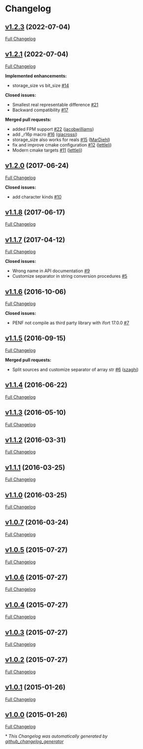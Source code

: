 # Changelog

## [v1.2.3](https://github.com/szaghi/PENF/tree/v1.2.3) (2022-07-04)

[Full Changelog](https://github.com/szaghi/PENF/compare/v1.2.1...v1.2.3)

## [v1.2.1](https://github.com/szaghi/PENF/tree/v1.2.1) (2022-07-04)

[Full Changelog](https://github.com/szaghi/PENF/compare/v1.2.0...v1.2.1)

**Implemented enhancements:**

- storage\_size vs bit\_size [\#14](https://github.com/szaghi/PENF/issues/14)

**Closed issues:**

- Smallest real representable difference [\#21](https://github.com/szaghi/PENF/issues/21)
- Backward compatibility [\#17](https://github.com/szaghi/PENF/issues/17)

**Merged pull requests:**

- added FPM support [\#22](https://github.com/szaghi/PENF/pull/22) ([jacobwilliams](https://github.com/jacobwilliams))
- add \_r16p macro [\#16](https://github.com/szaghi/PENF/pull/16) ([giacrossi](https://github.com/giacrossi))
- storage\_size also works for reals [\#15](https://github.com/szaghi/PENF/pull/15) ([MarDiehl](https://github.com/MarDiehl))
- fix and improve cmake configuration [\#12](https://github.com/szaghi/PENF/pull/12) ([lettleli](https://github.com/lettleli))
- Modern cmake targets [\#11](https://github.com/szaghi/PENF/pull/11) ([lettleli](https://github.com/lettleli))

## [v1.2.0](https://github.com/szaghi/PENF/tree/v1.2.0) (2017-06-24)

[Full Changelog](https://github.com/szaghi/PENF/compare/v1.1.8...v1.2.0)

**Closed issues:**

- add character kinds [\#10](https://github.com/szaghi/PENF/issues/10)

## [v1.1.8](https://github.com/szaghi/PENF/tree/v1.1.8) (2017-06-17)

[Full Changelog](https://github.com/szaghi/PENF/compare/v1.1.7...v1.1.8)

## [v1.1.7](https://github.com/szaghi/PENF/tree/v1.1.7) (2017-04-12)

[Full Changelog](https://github.com/szaghi/PENF/compare/v1.1.6...v1.1.7)

**Closed issues:**

- Wrong name in API documentation [\#9](https://github.com/szaghi/PENF/issues/9)
- Customize separator in string conversion procedures [\#5](https://github.com/szaghi/PENF/issues/5)

## [v1.1.6](https://github.com/szaghi/PENF/tree/v1.1.6) (2016-10-06)

[Full Changelog](https://github.com/szaghi/PENF/compare/v1.1.5...v1.1.6)

**Closed issues:**

- PENF not compile as third party library with ifort 17.0.0 [\#7](https://github.com/szaghi/PENF/issues/7)

## [v1.1.5](https://github.com/szaghi/PENF/tree/v1.1.5) (2016-09-15)

[Full Changelog](https://github.com/szaghi/PENF/compare/v1.1.4...v1.1.5)

**Merged pull requests:**

- Split sources and customize separator of array str [\#6](https://github.com/szaghi/PENF/pull/6) ([szaghi](https://github.com/szaghi))

## [v1.1.4](https://github.com/szaghi/PENF/tree/v1.1.4) (2016-06-22)

[Full Changelog](https://github.com/szaghi/PENF/compare/v1.1.3...v1.1.4)

## [v1.1.3](https://github.com/szaghi/PENF/tree/v1.1.3) (2016-05-10)

[Full Changelog](https://github.com/szaghi/PENF/compare/v1.1.2...v1.1.3)

## [v1.1.2](https://github.com/szaghi/PENF/tree/v1.1.2) (2016-03-31)

[Full Changelog](https://github.com/szaghi/PENF/compare/v1.1.1...v1.1.2)

## [v1.1.1](https://github.com/szaghi/PENF/tree/v1.1.1) (2016-03-25)

[Full Changelog](https://github.com/szaghi/PENF/compare/v1.1.0...v1.1.1)

## [v1.1.0](https://github.com/szaghi/PENF/tree/v1.1.0) (2016-03-25)

[Full Changelog](https://github.com/szaghi/PENF/compare/v1.0.7...v1.1.0)

## [v1.0.7](https://github.com/szaghi/PENF/tree/v1.0.7) (2016-03-24)

[Full Changelog](https://github.com/szaghi/PENF/compare/v1.0.5...v1.0.7)

## [v1.0.5](https://github.com/szaghi/PENF/tree/v1.0.5) (2015-07-27)

[Full Changelog](https://github.com/szaghi/PENF/compare/v1.0.6...v1.0.5)

## [v1.0.6](https://github.com/szaghi/PENF/tree/v1.0.6) (2015-07-27)

[Full Changelog](https://github.com/szaghi/PENF/compare/v1.0.4...v1.0.6)

## [v1.0.4](https://github.com/szaghi/PENF/tree/v1.0.4) (2015-07-27)

[Full Changelog](https://github.com/szaghi/PENF/compare/v1.0.3...v1.0.4)

## [v1.0.3](https://github.com/szaghi/PENF/tree/v1.0.3) (2015-07-27)

[Full Changelog](https://github.com/szaghi/PENF/compare/v1.0.2...v1.0.3)

## [v1.0.2](https://github.com/szaghi/PENF/tree/v1.0.2) (2015-07-27)

[Full Changelog](https://github.com/szaghi/PENF/compare/v1.0.1...v1.0.2)

## [v1.0.1](https://github.com/szaghi/PENF/tree/v1.0.1) (2015-01-26)

[Full Changelog](https://github.com/szaghi/PENF/compare/v1.0.0...v1.0.1)

## [v1.0.0](https://github.com/szaghi/PENF/tree/v1.0.0) (2015-01-26)

[Full Changelog](https://github.com/szaghi/PENF/compare/984dbe9d743d6067c9ec5dcd002755427ec567a2...v1.0.0)



\* *This Changelog was automatically generated by [github_changelog_generator](https://github.com/github-changelog-generator/github-changelog-generator)*
